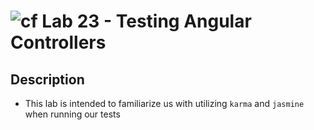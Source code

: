 ![cf](https://i.imgur.com/7v5ASc8.png) Lab 23 - Testing Angular Controllers
======

## Description
  * This lab is intended to familiarize us with utilizing `karma` and `jasmine` when running our tests
